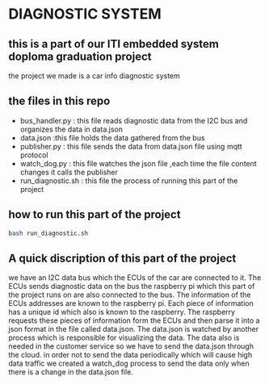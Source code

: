 # DIAGNOSTIC SYSTEM 
## this is a part of our ITI embedded system doploma graduation project 
the project we made is a car info diagnostic system
## the files in this repo
* bus_handler.py : this file reads diagnostic data from the I2C bus and organizes the data in data.json
* data.json :this file holds the data gathered from the bus
* publisher.py : this file sends the data from data.json file using mqtt protocol
* watch_dog.py : this file watches the json file ,each time the file content changes it calls the publisher
* run_diagnostic.sh : this file the process of running this part of the project


## how to run this part of the project
```bash 
bash run_diagnostic.sh
``` 

## A quick discription of this part of the project 
we have an I2C data bus which the ECUs of the car are connected to it. The ECUs sends diagnostic data on the bus 
the raspberry pi which this part of the project runs on are also connected to the bus. The information of the ECUs addresses are known to the raspberry pi. Each piece of information has a unique id which also is known to the raspberry. The raspberry requests these pieces of information form the ECUs and then parse it into a json format in the file called data.json. The data.json is watched by another process which is responsible for visualizing the data. The data also is needed in the customer service so we have to send the data.json through the cloud. in order not to send the data periodically which will cause high data traffic we created a watch_dog process to send the data only when there is a change in the data.json file.
